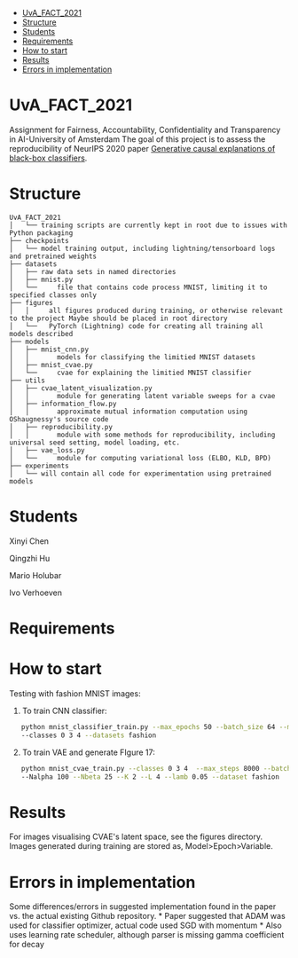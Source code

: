 - [UvA_FACT_2021](#uva_fact_2021)
- [Structure](#structure)
- [Students](#students)
- [Requirements](#requirements)
- [How to start](#how-to-start)
- [Results](#results)
- [Errors in implementation](#errors-in-implementation)

# UvA_FACT_2021
Assignment for Fairness, Accountability, Confidentiality and Transparency in AI-University of Amsterdam
The goal of this project is to assess the reproducibility of NeurIPS 2020 paper [Generative causal explanations of black-box classifiers](https://arxiv.org/abs/2006.13913).

# Structure
```
UvA_FACT_2021 
│   └── training scripts are currently kept in root due to issues with Python packaging
├── checkpoints
│   └── model training output, including lightning/tensorboard logs and pretrained weights 
├── datasets
│   ├── raw data sets in named directories
│   ├── mnist.py
│   └──     file that contains code process MNIST, limiting it to specified classes only
├── figures
│   │     all figures produced during training, or otherwise relevant to the project Maybe should be placed in root directory
│   └──   PyTorch (Lightning) code for creating all training all models described 
├── models
│   ├── mnist_cnn.py
│   │       models for classifying the limitied MNIST datasets
│   ├── mnist_cvae.py
│   └──     cvae for explaining the limitied MNIST classifier  
├── utils
│   ├── cvae_latent_visualization.py
│   │       module for generating latent variable sweeps for a cvae
│   ├── information_flow.py
│   │       approximate mutual information computation using OShaugnessy's source code
│   ├── reproducibility.py
│   │       module with some methods for reproducibility, including universal seed setting, model loading, etc.
│   ├── vae_loss.py
│   └──     module for computing variational loss (ELBO, KLD, BPD)
├── experiments
│   └── will contain all code for experimentation using pretrained models
```

# Students
Xinyi Chen

Qingzhi Hu

Mario Holubar

Ivo Verhoeven

# Requirements

# How to start
Testing with fashion MNIST images:
1. To train CNN classifier:
```sh
   python mnist_classifier_train.py --max_epochs 50 --batch_size 64 --momentum 0.5  --lr 0.1  
   --classes 0 3 4 --datasets fashion
   ```

2. To train VAE and generate FIgure 17:
```sh
   python mnist_cvae_train.py --classes 0 3 4  --max_steps 8000 --batch_size 32 --lr 1e-4 
   --Nalpha 100 --Nbeta 25 --K 2 --L 4 --lamb 0.05 --dataset fashion
   ```

# Results
For images visualising CVAE's latent space, see the figures directory. Images generated during training are stored as, Model>Epoch>Variable.

# Errors in implementation
Some differences/errors in suggested implementation found in the paper vs. the actual existing Github repository.
    * Paper suggested that ADAM was used for classifier optimizer, actual code used SGD with momentum
        * Also uses learning rate scheduler, although parser is missing gamma coefficient for decay
